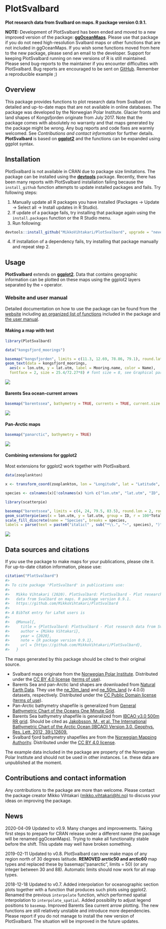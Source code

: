 
# PlotSvalbard

**Plot research data from Svalbard on maps. R package version 0.9.1.**

**NOTE:** Development of PlotSvalbard has been ended and moved to a new
improved version of the package:
[**ggOceanMaps**](https://mikkovihtakari.github.io/ggOceanMaps/). Please
use that package if you do not need high-resolution Svalbard maps or
other functions that are not included in ggOceanMaps. If you wish some
functions moved from here to the new package, please send an email to
the developer. Support for keeping PlotSvalbard running on new versions
of R is still maintained. Please send bug-reports to the maintainer if
you encounter difficulties with PlotSvalbard. Bug reports are encouraged
to be sent on
[GitHub](https://github.com/MikkoVihtakari/PlotSvalbard/issues).
Remember a reproducible example ;)

## Overview

This package provides functions to plot research data from Svalbard on
detailed and up-to-date maps that are not available in online databases.
The package was developed by the Norwegian Polar Institute. Glacier
fronts and land shapes of Kongsfjorden originate from July 2017. Note
that the package comes with absolutely no warranty and that maps
generated by the package might be wrong. Any bug reports and code fixes
are warmly welcomed. See *Contributions and contact information* for
further details. **PlotSvalbard** is based on
[**ggplot2**](http://ggplot2.tidyverse.org/reference/) and the functions
can be expanded using ggplot syntax.

## Installation

PlotSvalbard is not available in CRAN due to package size limitations.
The package can be installed using the
[**devtools**](https://cran.r-project.org/web/packages/devtools/index.html)
package. Recently, there has been many reports with PlotSvalbard
installation failing because the `install_github` function attempts to
update installed packages and fails. Try following steps:

1.  Manually update all R packages you have installed (Packages -\>
    Update -\> Select all -\> Install updates in R Studio).
2.  If update of a package fails, try installing that package again
    using the `install.packages` function or the R Studio menu.
3.  Run following:

<!-- end list -->

``` r
devtools::install_github("MikkoVihtakari/PlotSvalbard", upgrade = "never")
```

4.  If installation of a dependency fails, try installing that package
    manually and repeat step 2.

## Usage

**PlotSvalbard** extends on
[**ggplot2**](http://ggplot2.tidyverse.org/reference/). Data that
contains geographic information can be plotted on these maps using the
ggplot2 layers separated by the `+` operator.

### Website and user manual

Detailed documentation on how to use the package can be found from the
[website](https://mikkovihtakari.github.io/PlotSvalbard/index.html)
including [an organized list of
functions](https://mikkovihtakari.github.io/PlotSvalbard/reference/index.html)
included in the package and [the user
manual](https://mikkovihtakari.github.io/PlotSvalbard/articles/PlotSvalbard_user_manual.html).

#### Making a map with text

``` r
library(PlotSvalbard)

data("kongsfjord_moorings")

basemap("kongsfjorden", limits = c(11.3, 12.69, 78.86, 79.1), round.lat = 0.05, round.lon = 0.5) + 
geom_text(data = kongsfjord_moorings,
  aes(x = lon.utm, y = lat.utm, label = Mooring.name, color = Name), 
  fontface = 2, size = 25.4/72.27*8) # font size = 8, see Graphical parameters
```

![](man/figures/README-unnamed-chunk-3-1.png)<!-- -->

#### Barents Sea ocean-current arrows

``` r
basemap("barentssea", bathymetry = TRUE, currents = TRUE, current.size = "scaled")
```

![](man/figures/README-unnamed-chunk-4-1.png)<!-- -->

#### Pan-Arctic maps

``` r
basemap("panarctic", bathymetry = TRUE)
```

![](man/figures/README-unnamed-chunk-5-1.png)<!-- -->

#### Combining extensions for ggplot2

Most extensions for ggplot2 work together with PlotSvalbard.

``` r
data(zooplankton)

x <- transform_coord(zooplankton, lon = "Longitude", lat = "Latitude", bind = TRUE)

species <- colnames(x)[!colnames(x) %in% c("lon.utm", "lat.utm", "ID", "Longitude", "Latitude", "Total")]

library(scatterpie)

basemap("barentssea", limits = c(4, 24, 79.5, 83.5), round.lon = 2, round.lat = 1) +
geom_scatterpie(aes(x = lon.utm, y = lat.utm, group = ID, r = 100*Total), data = x, cols = species, size = 0.1) +
scale_fill_discrete(name = "Species", breaks = species, 
labels = parse(text = paste0("italic(" , sub("*\\.", "~", species), ")")))
```

![](man/figures/README-unnamed-chunk-6-1.png)<!-- -->

## Data sources and citations

If you use the package to make maps for your publications, please cite
it. For up-to-date citation information, please use:

``` r
citation("PlotSvalbard")
#> 
#> To cite package 'PlotSvalbard' in publications use:
#> 
#>   Mikko Vihtakari (2020). PlotSvalbard: PlotSvalbard - Plot research
#>   data from Svalbard on maps. R package version 0.9.1.
#>   https://github.com/MikkoVihtakari/PlotSvalbard
#> 
#> A BibTeX entry for LaTeX users is
#> 
#>   @Manual{,
#>     title = {PlotSvalbard: PlotSvalbard - Plot research data from Svalbard on maps},
#>     author = {Mikko Vihtakari},
#>     year = {2020},
#>     note = {R package version 0.9.1},
#>     url = {https://github.com/MikkoVihtakari/PlotSvalbard},
#>   }
```

The maps generated by this package should be cited to their original
source.

  - Svalbard maps originate from the [Norwegian Polar
    Institute](http://geodata.npolar.no/). Distributed under the [CC
    BY 4.0 license](https://creativecommons.org/licenses/by/4.0/)
    ([terms of use](http://geodata.npolar.no/bruksvilkar/)).
  - Barents Sea and pan-Arctic land shapes are downloaded from [Natural
    Earth Data](http://www.naturalearthdata.com). They use the
    [ne\_10m\_land](http://www.naturalearthdata.com/downloads/10m-physical-vectors/)
    and
    [ne\_50m\_land](http://www.naturalearthdata.com/downloads/50m-physical-vectors/)
    (v 4.0.0) datasets, respectively. Distributed under the [CC Public
    Domain license](https://creativecommons.org/publicdomain/) ([terms
    of use](http://www.naturalearthdata.com/about/terms-of-use/)).
  - Pan-Arctic bathymetry shapefile is generalized from [General
    Bathymetric Chart of the Oceans One Minute
    Grid](https://www.gebco.net/data_and_products/gridded_bathymetry_data/gebco_one_minute_grid/).
  - Barents Sea bathymetry shapefile is generalized from [IBCAO
    v3.0 500m RR
    grid](https://www.ngdc.noaa.gov/mgg/bathymetry/arctic/ibcaoversion3.html).
    Should be cited as [Jakobsson, M., et al. The International
    Bathymetric Chart of the Arctic Ocean (IBCAO) Version 3.0. Geophys.
    Res.
    Lett. 2012, 39:L12609.](https://www.ngdc.noaa.gov/mgg/bathymetry/arctic/2012GL052219.pdf)
  - Svalbard fjord bathymetry shapefiles are from the [Norwegian Mapping
    Authority](https://kartkatalog.geonorge.no/metadata/kartverket/dybdedata/2751aacf-5472-4850-a208-3532a51c529a).
    Distributed under the [CC BY 4.0
    license](https://creativecommons.org/licenses/by/4.0/).

The example data included in the package are property of the Norwegian
Polar Institute and should not be used in other instances. I.e. these
data are unpublished at the moment.

## Contributions and contact information

Any contributions to the package are more than welcome. Please contact
the package creator Mikko Vihtakari (<mikko.vihtakari@hi.no>) to discuss
your ideas on improving the package.

## News

2020-04-09 Updated to v0.9. Many changes and improvements. Taking first
steps to prepare for CRAN release under a different name (the package
will be renamed ggOceanMaps). Trying to make all functionality stable
before the shift. This update may well have broken something.

2019-02-11 Updated to v0.8. PlotSvalbard can now make maps of any region
north of 30 degrees latitude. **REMOVED arctic50 and arctic60** map
types and replaced these by basemap(“panarctic”, limits = 50) (or any
integer between 30 and 88). Automatic limits should now work for all map
types.

2018-12-18 Updated to v0.7. Added interpolation for oceanographic
section plots together with a function that produces such plots using
ggplot2. Renamed the previous `interpolate` function, which performed
spatial interpolation to `interpolate_spatial`. Added possibility to
adjust legend positions to `basemap`. Improved Barents Sea current arrow
plotting. The new functions are still relatively unstable and introduce
more dependencies. Please report if you do not manage to install the new
version of PlotSvalbard. The situation will be improved in the future
updates.
